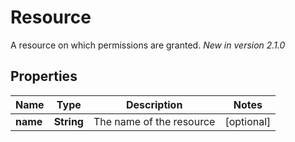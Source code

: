 

# Resource

A resource on which permissions are granted.  *New in version 2.1.0* 

## Properties

Name | Type | Description | Notes
------------ | ------------- | ------------- | -------------
**name** | **String** | The name of the resource |  [optional]



